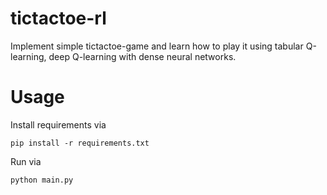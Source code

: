 # tictactoe-rl
Implement simple tictactoe-game and learn how to play it using tabular Q-learning, deep Q-learning with dense neural networks. 

# Usage

Install requirements via 

```
pip install -r requirements.txt
```

Run via

```
python main.py
```

